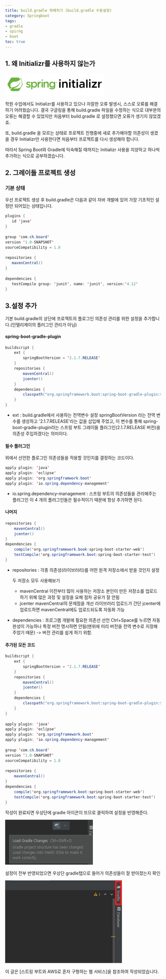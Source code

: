 ```yaml
---
title: build.gradle 파헤치기 (build.gradle 수동설정)
category: Springboot
tags:
- gradle
- spirng
- boot
toc: true
---
```


## 1. 왜 Initializr를 사용하지 않는가

![Spring Initializr](/assets/images/SpringBoot/1/Initializr.PNG)

학원 수업에서도 Initializr를 사용하고 있으나 자잘한 오류 발생시, 스스로 오류를 해결하기 어려웠습니다. 결국 구글링을 통해 build.gradle 파일을 수정하는 식으로 대부분의 오류는 해결할 수 있었지만 처음부터 build.gradle 로 설정했으면 오류가 생기지 않았겠죠. 

또, build.gradle 을 모르는 상태로 프로젝트 진행중에 새로 추가해야할 의존성이 생겼을 경우 Initializr만 사용한다면 처음부터 프로젝트를 다시 생성해야 합니다.

따라서 Spring Boot와 Gradle에 익숙해질 때까지는 Initializr 사용을 지양하고 하나씩 추가하는 식으로 공부하겠습니다.


## 2. 그레이들 프로젝트 생성
### 기본 상태
우선 프로젝트 생성 후 build.gradle은 다음과 같이  자바 개발에 있어 가장 기초적인 설정만 되어있는 상태입니다.
 ~~~java
plugins {
    id 'java'
}

group 'com.ch.board'
version '1.0-SNAPSHOT'
sourceCompatibility = 1.8
    
repositories {
    mavenCentral()
}

dependencies {
    testCompile group: 'junit', name: 'junit', version:'4.12'
}

 ~~~

## 3.설정 추가

기본 build.gradle의 상단에 프로젝트의 플로그인 의존성 관리를 위한 설정을 추가합니다.(인텔리제이의 플러그인 관리가 아님)
#### spring-boot-gradle-plugin
~~~java
buildscript {
    ext {
        springBootVersion = '2.1.7.RELEASE'
    }
    repositories {
        mavenCentral()
        jcenter()
    }
    dependencies {
        classpath("org.springframework.boot:spring-boot-gradle-plugin:${springBootVersion}")
    }
}
~~~

+ ext : build.gradle에서 사용하는 전역변수 설정
  springBootVersion 라는 전역 변수를 생성하고 '2.1.7.RELEASE'라는 값을 삽입해 주었고, 이 변수를 통해 spring-boot-gradle-plugin라는 스프링 부트 그레이들 플러그인(2.1.7.RELEASE 버전)을 의존성 주입하겠다는 의미이다. 

#### 필수 플러그인
위에서 선언한 플로그인 의존성들을 적용할 것인지를 결정하는 코드이다.
~~~java
apply plugin: 'java'
apply plugin: 'eclipse'
apply plugin: 'org.springframwork.boot'
apply plugin: 'io.spring.dependency-management'
~~~

+ io.spring.dependency-management : 스프링 부트의 의존성들을 관리해주는 플러그인
  이 4 개의 플러그인들은 필수적이기 때문에 항상 추가하면 된다.

#### 나머지
~~~java
repositories {
    mavenCentral()
    jcenter()
}
dependencies {
    compile('org.springframework.book:spring-boot-starter-web')
    testCompile('org.springframework.boot:spring-boot-starter-test')
}
~~~

+ repositories : 각종 의존성(라이브러리)를 어떤 원격 저장소에서 받을 것인지 설정

  두 저장소 모두 사용해보기

  + mavenCentral
    이전부터 많이 사용하는 저장소
    본인이 만든 저장소를 업로드하기 위해 많은 과정 및 설정을 요해 점차 공유가 잘 안됨
  + jcenter
    mavenCentral의 문제점을 개선
    라이브러리 업로드가 간단
    jcenter에 업로드하면 mavenCentral에도 업로드되도록 자동화 가능

+ dependencies : 프로그램 개발에 필요한 의존선 선언
  Ctrl+Space를 누르면 자동완성이 가능하나 특정 버전 명시하면 안됨(맨위에 미리 버전을 전역 변수로 지정해주었기 때문) ->  버전 관리를 쉽게 하기 위함.

#### 추가된 모든 코드

~~~java
buildscript {
    ext {
        springBootVersion = '2.1.7.RELEASE'
    }
    repositories {
        mavenCentral()
        jcenter()
    }
    dependencies {
        classpath("org.springframework.boot:spring-boot-gradle-plugin:${springBootVersion}")
    }
}

apply plugin: 'java'
apply plugin: 'eclipse'
apply plugin: 'org.springframework.boot'
apply plugin: 'io.spring.dependency-management'

group 'com.ch.board'
version '1.0-SNAPSHOT'
sourceCompatibility = 1.8

repositories {
    mavenCentral()
}
dependencies {
    compile('org.springframework.boot:spring-boot-starter-web')
    testCompile('org.springframework.boot:spring-boot-starter-test')
}

~~~

작성이 완료되면 우상단에 gradle 아이콘이 뜨므로 클릭하여 설정을 반영해준다.

![gradleload](/assets/images/SpringBoot/1/Gradleload.PNG)

설정이 전부 반영되었으면 우상단 gradle탭으로 들어가 의존성들이 잘 받아졌는지 확인

![Gradle tab](/assets/images/SpringBoot/1/GradleTab.PNG)










이 글은 [스트링 부트와 AWS로 혼자 구형하는 웹 서비스]을 참조하여 작성되었습니다.

